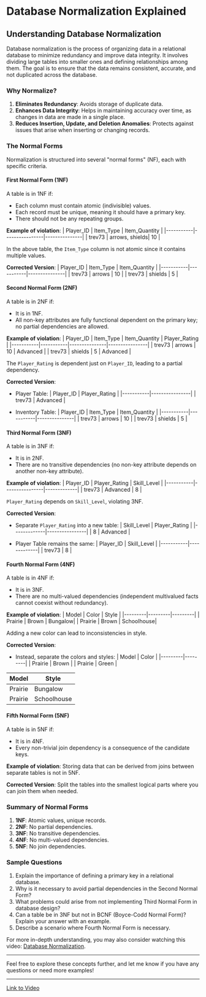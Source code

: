 # Database Normalization Explained

## Understanding Database Normalization

Database normalization is the process of organizing data in a relational database to minimize redundancy and improve data integrity. It involves dividing large tables into smaller ones and defining relationships among them. The goal is to ensure that the data remains consistent, accurate, and not duplicated across the database.

### Why Normalize?

1. **Eliminates Redundancy**: Avoids storage of duplicate data.
2. **Enhances Data Integrity**: Helps in maintaining accuracy over time, as changes in data are made in a single place.
3. **Reduces Insertion, Update, and Deletion Anomalies**: Protects against issues that arise when inserting or changing records.

### The Normal Forms

Normalization is structured into several "normal forms" (NF), each with specific criteria.

#### First Normal Form (1NF)

A table is in 1NF if:
- Each column must contain atomic (indivisible) values.
- Each record must be unique, meaning it should have a primary key.
- There should not be any repeating groups.

**Example of violation**:
| Player_ID | Item_Type      | Item_Quantity |
|-----------|----------------|---------------|
| trev73    | arrows, shields| 10            |  

In the above table, the `Item_Type` column is not atomic since it contains multiple values.

**Corrected Version**:
| Player_ID | Item_Type | Item_Quantity |
|-----------|-----------|---------------|
| trev73    | arrows    | 10            |
| trev73    | shields   | 5             |

#### Second Normal Form (2NF)

A table is in 2NF if:
- It is in 1NF.
- All non-key attributes are fully functional dependent on the primary key; no partial dependencies are allowed.

**Example of violation**:
| Player_ID | Item_Type | Item_Quantity | Player_Rating |
|-----------|-----------|---------------|----------------|
| trev73    | arrows    | 10            | Advanced       |
| trev73    | shields   | 5             | Advanced       |

The `Player_Rating` is dependent just on `Player_ID`, leading to a partial dependency.

**Corrected Version**:
- Player Table:
| Player_ID | Player_Rating |
|-----------|----------------|
| trev73    | Advanced       |

- Inventory Table:
| Player_ID | Item_Type | Item_Quantity |
|-----------|-----------|---------------|
| trev73    | arrows    | 10            |
| trev73    | shields   | 5             |

#### Third Normal Form (3NF)

A table is in 3NF if:
- It is in 2NF.
- There are no transitive dependencies (no non-key attribute depends on another non-key attribute).

**Example of violation**:
| Player_ID | Player_Rating | Skill_Level |
|-----------|----------------|-------------|
| trev73    | Advanced       | 8           |

`Player_Rating` depends on `Skill_Level`, violating 3NF.

**Corrected Version**:
- Separate `Player_Rating` into a new table:
| Skill_Level | Player_Rating |
|-------------|----------------|
| 8           | Advanced       |

- Player Table remains the same:
| Player_ID | Skill_Level |
|-----------|-------------|
| trev73    | 8           |

#### Fourth Normal Form (4NF)

A table is in 4NF if:
- It is in 3NF.
- There are no multi-valued dependencies (independent multivalued facts cannot coexist without redundancy).

**Example of violation**:
| Model   | Color   | Style   |
|---------|---------|---------|
| Prairie | Brown   | Bungalow|
| Prairie | Brown   | Schoolhouse|

Adding a new color can lead to inconsistencies in style.

**Corrected Version**:
- Instead, separate the colors and styles:
| Model   | Color   |
|---------|---------|
| Prairie | Brown   |
| Prairie | Green   |

| Model   | Style     |
|---------|-----------|
| Prairie | Bungalow  |
| Prairie | Schoolhouse|

#### Fifth Normal Form (5NF)

A table is in 5NF if:
- It is in 4NF.
- Every non-trivial join dependency is a consequence of the candidate keys.

**Example of violation**:
Storing data that can be derived from joins between separate tables is not in 5NF.

**Corrected Version**:
Split the tables into the smallest logical parts where you can join them when needed.

### Summary of Normal Forms
1. **1NF**: Atomic values, unique records.
2. **2NF**: No partial dependencies.
3. **3NF**: No transitive dependencies.
4. **4NF**: No multi-valued dependencies.
5. **5NF**: No join dependencies.

### Sample Questions

1. Explain the importance of defining a primary key in a relational database.
2. Why is it necessary to avoid partial dependencies in the Second Normal Form?
3. What problems could arise from not implementing Third Normal Form in database design?
4. Can a table be in 3NF but not in BCNF (Boyce-Codd Normal Form)? Explain your answer with an example.
5. Describe a scenario where Fourth Normal Form is necessary.

For more in-depth understanding, you may also consider watching this video: [Database Normalization](https://youtu.be/GFQaEYEc8_8?si=dI6J3NaJMmbDQtMm).

---

Feel free to explore these concepts further, and let me know if you have any questions or need more examples!

---

[Link to Video](https://youtu.be/GFQaEYEc8_8?si=dI6J3NaJMmbDQtMm)